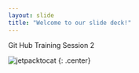 ```yaml
---
layout: slide
title: "Welcome to our slide deck!"
---
```


Git Hub Training Session 2

![jetpacktocat](https://octodex.github.com/images/jetpacktocat.png)
{: .center}
